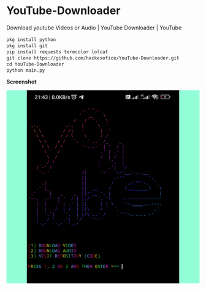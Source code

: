 # YouTube-Downloader
Download youtube Videos or Audio | YouTube Downloader | YouTube 


```
pkg install python
pkg install git
pip install requests termcolor lolcat
git clone https://github.com/hackesofice/YouTube-Downloader.git
cd YouTube-Downloader
python main.py
```


**Screenshot**

![](https://raw.githubusercontent.com/hackesofice/Z/refs/heads/main/YouTube-Tool/IMG_20250114_225414.jpg)
